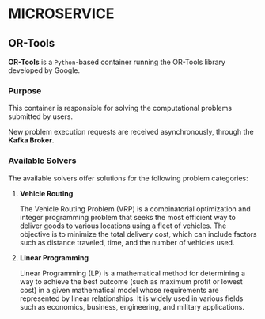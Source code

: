 # MICROSERVICE

## OR-Tools

**OR-Tools** is a `Python`-based container running the OR-Tools library developed by Google. 

### Purpose

This container is responsible for solving the computational problems submitted by users.

New problem execution requests are received asynchronously, through the **Kafka Broker**.

### Available Solvers

The available solvers offer solutions for the following problem categories:

1. **Vehicle Routing**
   
   The Vehicle Routing Problem (VRP) is a combinatorial optimization and integer programming problem that seeks the most efficient way to deliver goods to various locations using a fleet of vehicles. The objective is to minimize the total delivery cost, which can include factors such as distance traveled, time, and the number of vehicles used.

2. **Linear Programming**
   
   Linear Programming (LP) is a mathematical method for determining a way to achieve the best outcome (such as maximum profit or lowest cost) in a given mathematical model whose requirements are represented by linear relationships. It is widely used in various fields such as economics, business, engineering, and military applications.